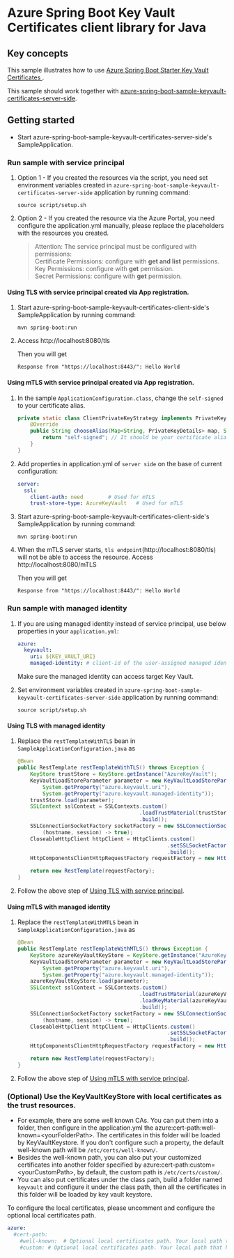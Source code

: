 # Azure Spring Boot Key Vault Certificates client library for Java

## Key concepts
This sample illustrates how to use [Azure Spring Boot Starter Key Vault Certificates ][azure_spring_boot_starter_key_vault_certificates].

This sample should work together with [azure-spring-boot-sample-keyvault-certificates-server-side].

## Getting started


- Start azure-spring-boot-sample-keyvault-certificates-server-side's SampleApplication.

### Run sample with service principal
1. Option 1 - If you created the resources via the script, you need set environment variables created in `azure-spring-boot-sample-keyvault-certificates-server-side` application by running command:
   ```
   source script/setup.sh
   ```
2. Option 2 - If you created the resource via the Azure Portal, you need configure the application.yml manually, please replace the placeholders with the resources you created.
   > Attention: The service principal must be configured with permissions:   
   > Certificate Permissions: configure with **get and list** permissions.  
   > Key Permissions: configure with **get** permission.  
   > Secret Permissions: configure with **get** permission.

#### Using TLS with service principal created via App registration.
1. Start azure-spring-boot-sample-keyvault-certificates-client-side's SampleApplication by running command:
   ```
   mvn spring-boot:run
   ```
1. Access http://localhost:8080/tls

    Then you will get
    ```text
    Response from "https://localhost:8443/": Hello World
    ```

#### Using mTLS with service principal created via App registration.
1. In the sample `ApplicationConfiguration.class`, change the `self-signed` to your certificate alias.
    <!-- embedme ../azure-spring-boot-starter-keyvault-certificates/keyvault-certificates-client-side/src/main/java/com/azure/spring/security/keyvault/certificates/sample/client/side/SampleApplicationConfiguration.java#L70-L75 -->
    ```java
    private static class ClientPrivateKeyStrategy implements PrivateKeyStrategy {
        @Override
        public String chooseAlias(Map<String, PrivateKeyDetails> map, Socket socket) {
            return "self-signed"; // It should be your certificate alias used in client-side
        }
    }
    ``` 
1. Add properties in application.yml of `server side` on the base of current configuration:
    ```yaml
    server:
      ssl:
        client-auth: need        # Used for mTLS
        trust-store-type: AzureKeyVault   # Used for mTLS   
    ```
1. Start azure-spring-boot-sample-keyvault-certificates-client-side's SampleApplication by running command:
   ```
   mvn spring-boot:run
   ```
1. When the mTLS server starts, `tls endpoint`(http://localhost:8080/tls) will not be able to access the resource. Access http://localhost:8080/mTLS

    Then you will get
    ```text
    Response from "https://localhost:8443/": Hello World
    ```

### Run sample with managed identity
1. If you are using managed identity instead of service principal, use below properties in your `application.yml`:

    ```yaml
    azure:
      keyvault:
        uri: ${KEY_VAULT_URI}
        managed-identity: # client-id of the user-assigned managed identity to use. If empty, then system-assigned managed identity will be used.
    ```
    Make sure the managed identity can access target Key Vault.
1. Set environment variables created in `azure-spring-boot-sample-keyvault-certificates-server-side` application by running command:
   ```
   source script/setup.sh
   ```

#### Using TLS with managed identity
1. Replace the `restTemplateWithTLS` bean in `SampleApplicationConfiguration.java` as
    <!-- embedme ../azure-spring-boot-starter-keyvault-certificates/keyvault-certificates-client-side/src/main/java/com/azure/spring/security/keyvault/KeyVaultJcaManagedIdentitySample.java#L22-L40 -->
    ```java
    @Bean
    public RestTemplate restTemplateWithTLS() throws Exception {
        KeyStore trustStore = KeyStore.getInstance("AzureKeyVault");
        KeyVaultLoadStoreParameter parameter = new KeyVaultLoadStoreParameter(
            System.getProperty("azure.keyvault.uri"),
            System.getProperty("azure.keyvault.managed-identity"));
        trustStore.load(parameter);
        SSLContext sslContext = SSLContexts.custom()
                                           .loadTrustMaterial(trustStore, null)
                                           .build();
        SSLConnectionSocketFactory socketFactory = new SSLConnectionSocketFactory(sslContext,
            (hostname, session) -> true);
        CloseableHttpClient httpClient = HttpClients.custom()
                                                    .setSSLSocketFactory(socketFactory)
                                                    .build();
        HttpComponentsClientHttpRequestFactory requestFactory = new HttpComponentsClientHttpRequestFactory(httpClient);
    
        return new RestTemplate(requestFactory);
    }
    ```
1. Follow the above step of [Using TLS with service principal](#using-tls-with-service-principal).

#### Using mTLS with managed identity
1. Replace the `restTemplateWithMTLS` bean in `SampleApplicationConfiguration.java` as
    <!-- embedme ../azure-spring-boot-starter-keyvault-certificates/keyvault-certificates-client-side/src/main/java/com/azure/spring/security/keyvault/KeyVaultJcaManagedIdentitySample.java#L42-L61 -->
    ```java
    @Bean
    public RestTemplate restTemplateWithMTLS() throws Exception {
        KeyStore azureKeyVaultKeyStore = KeyStore.getInstance("AzureKeyVault");
        KeyVaultLoadStoreParameter parameter = new KeyVaultLoadStoreParameter(
            System.getProperty("azure.keyvault.uri"),
            System.getProperty("azure.keyvault.managed-identity"));
        azureKeyVaultKeyStore.load(parameter);
        SSLContext sslContext = SSLContexts.custom()
                                           .loadTrustMaterial(azureKeyVaultKeyStore, null)
                                           .loadKeyMaterial(azureKeyVaultKeyStore, "".toCharArray(), new ClientPrivateKeyStrategy())
                                           .build();
        SSLConnectionSocketFactory socketFactory = new SSLConnectionSocketFactory(sslContext,
            (hostname, session) -> true);
        CloseableHttpClient httpClient = HttpClients.custom()
                                                    .setSSLSocketFactory(socketFactory)
                                                    .build();
        HttpComponentsClientHttpRequestFactory requestFactory = new HttpComponentsClientHttpRequestFactory(httpClient);
    
        return new RestTemplate(requestFactory);
    }
    ```
1. Follow the above step of [Using mTLS with service principal](#using-mtls-with-service-principal).


### (Optional) Use the KeyVaultKeyStore with local certificates as the trust resources. 
- For example, there are some well known CAs. You can put them into a folder, then configure in the application.yml the  azure:cert-path:well-known=\<yourFolderPath>. The certificates in this folder will be loaded by KeyVaultKeystore. If you don't configure such a property, the default well-known path will be `/etc/certs/well-known/`.
- Besides the well-known path, you can also put your customized certificates into another folder specified by azure:cert-path:custom=\<yourCustomPath>, by default, the custom path is `/etc/certs/custom/`.
- You can also put certificates under the class path, build a folder named `keyvault` and configure it under the class path, then all the certificates in this folder will be loaded by key vault keystore.

To configure the local certificates, please uncomment and configure the optional local certificates path.
```yaml
azure:
  #cert-path: 
    #well-known:  # Optional local certificates path. Your local path that holds the well-known certificates.
    #custom: # Optional local certificates path. Your local path that holds your customized certificates. 
```
<!-- LINKS -->

[azure_spring_boot_starter_key_vault_certificates]: https://github.com/Azure/azure-sdk-for-java/blob/azure-spring-boot_3.6.0/sdk/spring/azure-spring-boot-starter-keyvault-certificates/README.md
[steps_to_store_certificate]: https://github.com/Azure/azure-sdk-for-java/blob/azure-spring-boot_3.6.0/sdk/spring/azure-spring-boot-starter-keyvault-certificates/README.md#creating-an-azure-key-vault
[azure-spring-boot-sample-keyvault-certificates-server-side]: https://github.com/Azure-Samples/azure-spring-boot-samples/blob/main/keyvault/azure-spring-boot-starter-keyvault-certificates/keyvault-certificates-server-side
